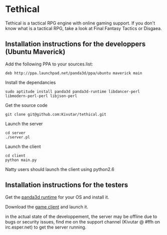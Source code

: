 Tethical
========

Tethical is a tactical RPG engine with online gaming support. If you don't know what is a tactical RPG, take a look at Final Fantasy Tactics or Disgaea.

Installation instructions for the developpers (Ubuntu Maverick)
---------------------------------------------

Add the following PPA to your sources.list:

    deb http://ppa.launchpad.net/panda3d/ppa/ubuntu maverick main

Install the dependancies

    sudo aptitude install panda3d panda3d-runtime libdancer-perl libmodern-perl-perl libjson-perl 

Get the source code

    git clone git@github.com:Kivutar/tethical.git

Launch the server

    cd server
    ./server.pl

Launch the client

    cd client
    python main.py

Natty users should launch the client using python2.6

Installation instructions for the testers
-----------------------------------------

Get the [panda3d runtime](http://www.panda3d.org/download.php?runtime&version=devel) for your OS and install it.

Download the [game client](http://cv.kivutar.me/tethical/tethical.p3d) and launch it.

in the actual state of the developpement, the server may be offline due to bugs or security issues, find me on the support channel (Kivutar @ #ffh on irc.esper.net) to get the server running.

